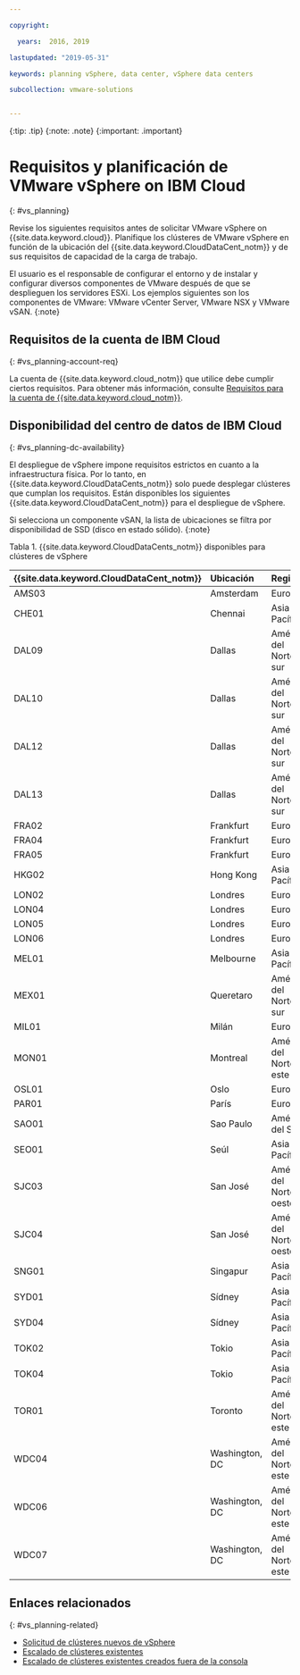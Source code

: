 ```yaml
---

copyright:

  years:  2016, 2019

lastupdated: "2019-05-31"

keywords: planning vSphere, data center, vSphere data centers

subcollection: vmware-solutions


---
```


{:tip: .tip}
{:note: .note}
{:important: .important}

# Requisitos y planificación de VMware vSphere on IBM Cloud
{: #vs_planning}

Revise los siguientes requisitos antes de solicitar VMware vSphere on {{site.data.keyword.cloud}}. Planifique los clústeres de VMware vSphere en función de la ubicación del {{site.data.keyword.CloudDataCent_notm}} y de sus requisitos de capacidad de la carga de trabajo.

El usuario es el responsable de configurar el entorno y de instalar y configurar diversos componentes de VMware después de que se desplieguen los servidores ESXi. Los ejemplos siguientes son los componentes de VMware: VMware vCenter Server, VMware NSX y VMware vSAN.
{:note}

## Requisitos de la cuenta de IBM Cloud
{: #vs_planning-account-req}

La cuenta de {{site.data.keyword.cloud_notm}} que utilice debe cumplir ciertos requisitos. Para obtener más información, consulte [Requisitos para la cuenta de {{site.data.keyword.cloud_notm}}](/docs/services/vmwaresolutions/vmonic?topic=vmware-solutions-cloud-infra-acct-req). 

## Disponibilidad del centro de datos de IBM Cloud
{: #vs_planning-dc-availability}

El despliegue de vSphere impone requisitos estrictos en cuanto a la infraestructura física. Por lo tanto, en {{site.data.keyword.CloudDataCents_notm}} solo puede desplegar clústeres que cumplan los requisitos. Están disponibles los siguientes {{site.data.keyword.CloudDataCent_notm}} para el despliegue de vSphere.

Si selecciona un componente vSAN, la lista de ubicaciones se filtra por disponibilidad de SSD (disco en estado sólido).
{:note}

Tabla 1. {{site.data.keyword.CloudDataCents_notm}} disponibles para clústeres de vSphere

| {{site.data.keyword.CloudDataCent_notm}} | Ubicación | Región |
|:----------------------|:---------|:---------------|
| AMS03 | Amsterdam | Europa |
| CHE01 | Chennai | Asia Pacífico |
| DAL09 | Dallas | América del Norte sur |
| DAL10 | Dallas | América del Norte sur |
| DAL12 | Dallas | América del Norte sur |
| DAL13 | Dallas | América del Norte sur |
| FRA02 | Frankfurt | Europa |
| FRA04 | Frankfurt | Europa |
| FRA05 | Frankfurt | Europa |
| HKG02 | Hong Kong | Asia Pacífico |
| LON02 | Londres | Europa |
| LON04 | Londres | Europa |
| LON05 | Londres | Europa |
| LON06 | Londres | Europa |
| MEL01 | Melbourne | Asia Pacífico |
| MEX01 | Queretaro | América del Norte sur |
| MIL01 | Milán | Europa |
| MON01 | Montreal | América del Norte este |
| OSL01 | Oslo | Europa |
| PAR01 | París | Europa |
| SAO01 | Sao Paulo | América del Sur |
| SEO01 | Seúl | Asia Pacífico |
| SJC03 | San José | América del Norte oeste |
| SJC04 | San José | América del Norte oeste |
| SNG01 | Singapur | Asia Pacífico |
| SYD01 | Sídney | Asia Pacífico |
| SYD04 | Sídney | Asia Pacífico |
| TOK02 | Tokio | Asia Pacífico |
| TOK04 | Tokio | Asia Pacífico |
| TOR01 | Toronto | América del Norte este |
| WDC04 | Washington, DC | América del Norte este |
| WDC06 | Washington, DC | América del Norte este |
| WDC07 | Washington, DC | América del Norte este |

## Enlaces relacionados
{: #vs_planning-related}

* [Solicitud de clústeres nuevos de vSphere](/docs/services/vmwaresolutions/vsphere?topic=vmware-solutions-vs_orderinginstances)
* [Escalado de clústeres existentes](/docs/services/vmwaresolutions/vsphere?topic=vmware-solutions-vs_scalingexistingclusters)
* [Escalado de clústeres existentes creados fuera de la consola](/docs/services/vmwaresolutions/vsphere?topic=vmware-solutions-vs_orderingforclustersoutside)
